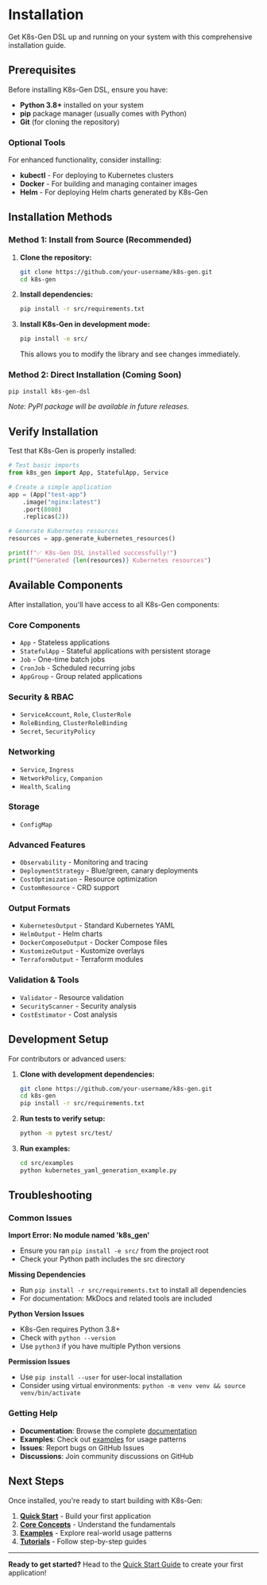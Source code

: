 # Installation

Get K8s-Gen DSL up and running on your system with this comprehensive installation guide.

## Prerequisites

Before installing K8s-Gen DSL, ensure you have:

- **Python 3.8+** installed on your system
- **pip** package manager (usually comes with Python)
- **Git** (for cloning the repository)

### Optional Tools

For enhanced functionality, consider installing:

- **kubectl** - For deploying to Kubernetes clusters
- **Docker** - For building and managing container images
- **Helm** - For deploying Helm charts generated by K8s-Gen

## Installation Methods

### Method 1: Install from Source (Recommended)

1. **Clone the repository:**
   ```bash
   git clone https://github.com/your-username/k8s-gen.git
   cd k8s-gen
   ```

2. **Install dependencies:**
   ```bash
   pip install -r src/requirements.txt
   ```

3. **Install K8s-Gen in development mode:**
   ```bash
   pip install -e src/
   ```

   This allows you to modify the library and see changes immediately.

### Method 2: Direct Installation (Coming Soon)

```bash
pip install k8s-gen-dsl
```

*Note: PyPI package will be available in future releases.*

## Verify Installation

Test that K8s-Gen is properly installed:

```python
# Test basic imports
from k8s_gen import App, StatefulApp, Service

# Create a simple application
app = (App("test-app")
    .image("nginx:latest")
    .port(8080)
    .replicas(2))

# Generate Kubernetes resources
resources = app.generate_kubernetes_resources()

print(f"✅ K8s-Gen DSL installed successfully!")
print(f"Generated {len(resources)} Kubernetes resources")
```

## Available Components

After installation, you'll have access to all K8s-Gen components:

### Core Components
- `App` - Stateless applications
- `StatefulApp` - Stateful applications with persistent storage
- `Job` - One-time batch jobs
- `CronJob` - Scheduled recurring jobs
- `AppGroup` - Group related applications

### Security & RBAC
- `ServiceAccount`, `Role`, `ClusterRole`
- `RoleBinding`, `ClusterRoleBinding`
- `Secret`, `SecurityPolicy`

### Networking
- `Service`, `Ingress`
- `NetworkPolicy`, `Companion`
- `Health`, `Scaling`

### Storage
- `ConfigMap`

### Advanced Features
- `Observability` - Monitoring and tracing
- `DeploymentStrategy` - Blue/green, canary deployments
- `CostOptimization` - Resource optimization
- `CustomResource` - CRD support

### Output Formats
- `KubernetesOutput` - Standard Kubernetes YAML
- `HelmOutput` - Helm charts
- `DockerComposeOutput` - Docker Compose files
- `KustomizeOutput` - Kustomize overlays
- `TerraformOutput` - Terraform modules

### Validation & Tools
- `Validator` - Resource validation
- `SecurityScanner` - Security analysis
- `CostEstimator` - Cost analysis

## Development Setup

For contributors or advanced users:

1. **Clone with development dependencies:**
   ```bash
   git clone https://github.com/your-username/k8s-gen.git
   cd k8s-gen
   pip install -r src/requirements.txt
   ```

2. **Run tests to verify setup:**
   ```bash
   python -m pytest src/test/
   ```

3. **Run examples:**
   ```bash
   cd src/examples
   python kubernetes_yaml_generation_example.py
   ```

## Troubleshooting

### Common Issues

**Import Error: No module named 'k8s_gen'**
- Ensure you ran `pip install -e src/` from the project root
- Check your Python path includes the src directory

**Missing Dependencies**
- Run `pip install -r src/requirements.txt` to install all dependencies
- For documentation: MkDocs and related tools are included

**Python Version Issues**
- K8s-Gen requires Python 3.8+
- Check with `python --version`
- Use `python3` if you have multiple Python versions

**Permission Issues**
- Use `pip install --user` for user-local installation
- Consider using virtual environments: `python -m venv venv && source venv/bin/activate`

### Getting Help

- **Documentation**: Browse the complete [documentation](../index.md)
- **Examples**: Check out [examples](../examples/index.md) for usage patterns
- **Issues**: Report bugs on GitHub Issues
- **Discussions**: Join community discussions on GitHub

## Next Steps

Once installed, you're ready to start building with K8s-Gen:

1. **[Quick Start](quick-start.md)** - Build your first application
2. **[Core Concepts](core-concepts.md)** - Understand the fundamentals  
3. **[Examples](../examples/index.md)** - Explore real-world usage patterns
4. **[Tutorials](../tutorials/index.md)** - Follow step-by-step guides

---

**Ready to get started?** Head to the [Quick Start Guide](quick-start.md) to create your first application!
